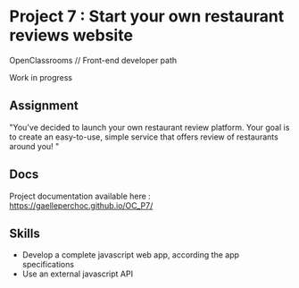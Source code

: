 #  Project 7 : Start your own restaurant reviews website
OpenClassrooms // Front-end developer path

Work in progress

## Assignment
"You've decided to launch your own restaurant review platform. Your goal is to create an easy-to-use, simple service that offers review of restaurants around you! "

## Docs
Project documentation available here : https://gaelleperchoc.github.io/OC_P7/

## Skills
* Develop a complete javascript web app, according the app specifications
* Use an external javascript API
